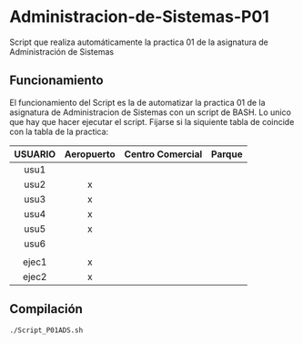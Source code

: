 # Administracion-de-Sistemas-P01
Script que realiza automáticamente la practica 01 de la asignatura de Administración de Sistemas

## Funcionamiento
El funcionamiento del Script es la de automatizar la practica 01 de la asignatura de Administracion de Sistemas con un script de BASH. Lo unico que hay que hacer ejecutar el script. Fijarse si la siquiente tabla de coincide con la tabla de la practica:

| USUARIO          | Aeropuerto | Centro Comercial                           | Parque   |
| :--------------: | :--------: | :----------------------------------------: | :------: |
| usu1             |            |                                            |          |
| usu2             |     x      |                                            |          |
| usu3             |     x      |                                            |          |
| usu4             |     x      |                                            |          |
| usu5             |     x      |                                            |          |
| usu6             |           |                                            |          |
|                  |            |                                            |          |
| ejec1            |     x      |                                            |          |
| ejec2            |     x      |                                            |          |


## Compilación
```bash
./Script_P01ADS.sh
```
